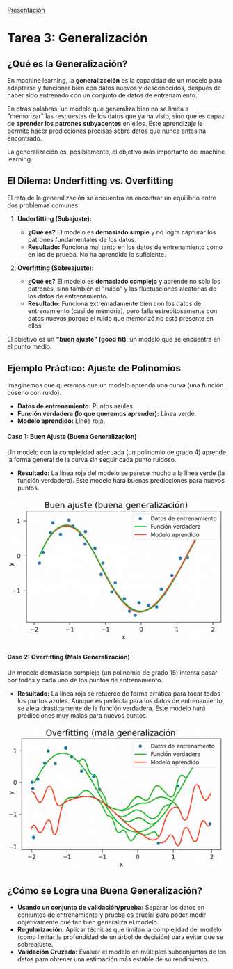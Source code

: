 [Presentación](https://gamma.app/docs/Generalizacion-en-Machine-Learning-vf0yggtoen76yyn?mode=doc)
# Tarea 3: Generalización

## ¿Qué es la Generalización?

En machine learning, la **generalización** es la capacidad de un modelo para adaptarse y funcionar bien con datos nuevos y desconocidos, después de haber sido entrenado con un conjunto de datos de entrenamiento.

En otras palabras, un modelo que generaliza bien no se limita a "memorizar" las respuestas de los datos que ya ha visto, sino que es capaz de **aprender los patrones subyacentes** en ellos. Este aprendizaje le permite hacer predicciones precisas sobre datos que nunca antes ha encontrado.

La generalización es, posiblemente, el objetivo más importante del machine learning.

## El Dilema: Underfitting vs. Overfitting

El reto de la generalización se encuentra en encontrar un equilibrio entre dos problemas comunes:

1.  **Underfitting (Subajuste):**
    - **¿Qué es?** El modelo es **demasiado simple** y no logra capturar los patrones fundamentales de los datos. 
    - **Resultado:** Funciona mal tanto en los datos de entrenamiento como en los de prueba. No ha aprendido lo suficiente.

2.  **Overfitting (Sobreajuste):**
    - **¿Qué es?** El modelo es **demasiado complejo** y aprende no solo los patrones, sino también el "ruido" y las fluctuaciones aleatorias de los datos de entrenamiento.
    - **Resultado:** Funciona extremadamente bien con los datos de entrenamiento (casi de memoria), pero falla estrepitosamente con datos nuevos porque el ruido que memorizó no está presente en ellos.

El objetivo es un **"buen ajuste" (good fit)**, un modelo que se encuentra en el punto medio.

## Ejemplo Práctico: Ajuste de Polinomios

Imaginemos que queremos que un modelo aprenda una curva (una función coseno con ruido).

- **Datos de entrenamiento:** Puntos azules.
- **Función verdadera (lo que queremos aprender):** Línea verde.
- **Modelo aprendido:** Línea roja.

#### Caso 1: Buen Ajuste (Buena Generalización)

Un modelo con la complejidad adecuada (un polinomio de grado 4) aprende la forma general de la curva sin seguir cada punto ruidoso.

- **Resultado:** La línea roja del modelo se parece mucho a la línea verde (la función verdadera). Este modelo hará buenas predicciones para nuevos puntos.

![Buen Ajuste](image/3_Generalizacion/1759513652339.png)
#### Caso 2: Overfitting (Mala Generalización)

Un modelo demasiado complejo (un polinomio de grado 15) intenta pasar por todos y cada uno de los puntos de entrenamiento.

- **Resultado:** La línea roja se retuerce de forma errática para tocar todos los puntos azules. Aunque es perfecta para los datos de entrenamiento, se aleja drásticamente de la función verdadera. Este modelo hará predicciones muy malas para nuevos puntos.

![Overfitting](image/3_Generalizacion/1759521029507.png)
## ¿Cómo se Logra una Buena Generalización?

- **Usando un conjunto de validación/prueba:** Separar los datos en conjuntos de entrenamiento y prueba es crucial para poder medir objetivamente qué tan bien generaliza el modelo.
- **Regularización:** Aplicar técnicas que limitan la complejidad del modelo (como limitar la profundidad de un árbol de decisión) para evitar que se sobreajuste.
- **Validación Cruzada:** Evaluar el modelo en múltiples subconjuntos de los datos para obtener una estimación más estable de su rendimiento.
